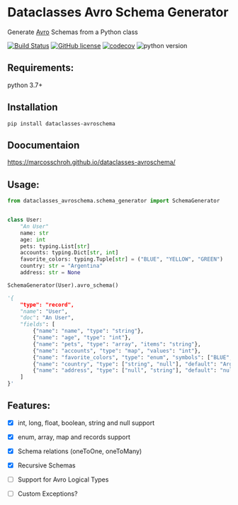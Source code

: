 # Dataclasses Avro Schema Generator

Generate [Avro](https://avro.apache.org/docs/1.8.2/spec.html) Schemas from a Python class

[![Build Status](https://travis-ci.org/marcosschroh/dataclasses-avroschema.svg?branch=master)](https://travis-ci.org//dataclasses-avroschema)
[![GitHub license](https://img.shields.io/github/license/marcosschroh/dataclasses-avroschema.svg)](https://github.com/marcosschroh/dataclasses-avroschema/blob/master/LICENSE)
[![codecov](https://codecov.io/gh/marcosschroh/dataclasses-avroschema/branch/master/graph/badge.svg)](https://codecov.io/gh/marcosschroh/dataclasses-avroschema)
![python version](https://img.shields.io/badge/python-3.7%2B-yellowgreen)


## Requirements:

python 3.7+

## Installation

```
pip install dataclasses-avroschema
```

## Doocumentaion

https://marcosschroh.github.io/dataclasses-avroschema/

## Usage:

```python
from dataclasses_avroschema.schema_generator import SchemaGenerator


class User:
    "An User"
    name: str
    age: int
    pets: typing.List[str]
    accounts: typing.Dict[str, int]
    favorite_colors: typing.Tuple[str] = ("BLUE", "YELLOW", "GREEN")
    country: str = "Argentina"
    address: str = None

SchemaGenerator(User).avro_schema()

'{
    "type": "record",
    "name": "User",
    "doc": "An User",
    "fields": [
        {"name": "name", "type": "string"},
        {"name": "age", "type": "int"},
        {"name": "pets", "type": "array", "items": "string"},
        {"name": "accounts", "type": "map", "values": "int"},
        {"name": "favorite_colors", "type": "enum", "symbols": ["BLUE", "YELLOW", "GREEN"]},
        {"name": "country", "type": ["string", "null"], "default": "Argentina"},
        {"name": "address", "type": ["null", "string"], "default": "null"}
    ]
}'
```

## Features:

* [X] int, long, float, boolean, string and null support
* [X] enum, array, map and records support
* [X] Schema relations (oneToOne, oneToMany)
* [X] Recursive Schemas
* [ ] Support for Avro Logical Types
* [ ] Custom Exceptions?




